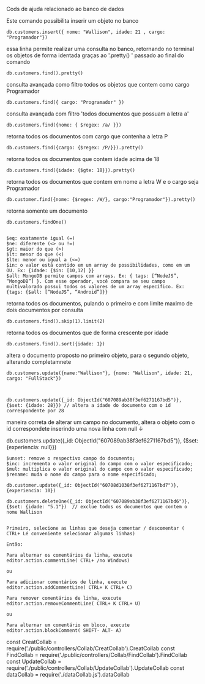 
Cods de ajuda relacionado ao banco de dados

Este comando possibilita inserir um objeto no banco

    db.customers.insert({ nome: "Wallison", idade: 21 , cargo: "Programador"})     

essa linha permite realizar uma consulta no banco, retornando no terminal os objetos de forma identada graças ao '.pretty()
    ' passado ao final do comando

    db.customers.find().pretty()   

consulta avançada como filtro todos os objetos que contem como cargo Programador     
    
    db.customers.find({ cargo: "Programador" })     

consulta avançada com filtro 'todos documentos que possuam a letra a'

    db.customers.find({nome: { $regex: /a/ }})      

retorna todos os documentos com cargo que contenha a letra P

    db.customers.find({cargo: {$regex: /P/}}).pretty()    

retorna todos os documentos que contem idade acima de 18

    db.customers.find({idade: {$gte: 18}}).pretty()     

retorna todos os documentos que contem em nome a letra W e o cargo seja Programador    

    db.customer.find({nome: {$regex: /W/}, cargo:"Programador"}).pretty()    

retorna somente um documento    

    db.customers.findOne()      

    
    $eq: exatamente igual (=)
    $ne: diferente (<> ou !=)
    $gt: maior do que (>)
    $lt: menor do que (<)
    $lte: menor ou igual a (<=)
    $in: o valor está contido em um array de possibilidades, como em um OU. Ex: {idade: {$in: [10,12] }}
    $all: MongoDB permite campos com arrays. Ex: { tags: [“NodeJS”, “MongoDB”] }. Com esse operador, você compara se seu campo multivalorado possui todos os valores de um array específico. Ex: {tags: {$all: [“NodeJS”, “Android”]}}

retorna todos os documentos, pulando o primeiro e com limite maximo de dois documentos por consulta

    db.customers.find().skip(1).limit(2)    

retorna todos os documentos que de forma crescente por idade

    db.customers.find().sort({idade: 1})    

altera o documento proposto no primeiro objeto, para o segundo objeto, alterando completamnete

    db.customers.update({name:"Wallison"}, {nome: "Wallison", idade: 21, cargo: "FullStack"})   



    db.customers.update({_id: ObjectId("607089ab38f3ef6271167bd5")}, {$set: {idade: 28}}) // altera a idade do documento com o id correspondente por 28

maneira correta de alterar um campo no documento, altera o objeto com o id correspondete inserindo uma nova linha com null ↓

 db.customers.update({_id: ObjectId("607089ab38f3ef6271167bd5")}, {$set: {experiencia: null}})  


    $unset: remove o respectivo campo do documento;
    $inc: incrementa o valor original do campo com o valor especificado;
    $mul: multiplica o valor original do campo com o valor especificado;
    $rename: muda o nome do campo para o nome especificado;    

    db.customer.update({_id: ObjectId("60708d1038f3ef6271167bd7")}, {experiencia: 10})

    db.customers.deleteOne({_id: ObjectId("607089ab38f3ef6271167bd6")}, {$set: {idade: "5.1"})  // exclue todos os documentos que contem o nome Wallison


    Primeiro, selecione as linhas que deseja comentar / descomentar ( CTRL+ Lé conveniente selecionar algumas linhas)

    Então:

    Para alternar os comentários da linha, execute editor.action.commentLine( CTRL+ /no Windows)

    ou

    Para adicionar comentários de linha, execute editor.action.addCommentLine( CTRL+ K CTRL+ C)

    Para remover comentários de linha, execute editor.action.removeCommentLine( CTRL+ K CTRL+ U)

    ou

    Para alternar um comentário em bloco, execute editor.action.blockComment( SHIFT- ALT- A)


const CreatCollab = require('./public/controllers/Collab/CreatCollab').CreatCollab
const FindCollab = require('./public/controllers/Collab/FindCollab').FindCollab
const UpdateCollab = require('./public/controllers/Collab/UpdateCollab').UpdateCollab
const dataCollab = require('./dataCollab.js').dataCollab
